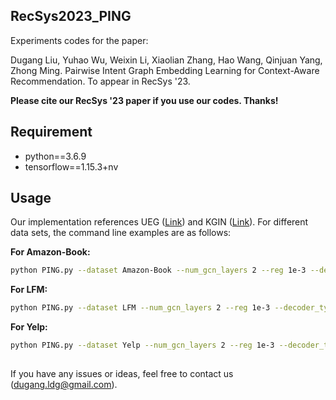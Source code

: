 ## RecSys2023_PING


Experiments codes for the paper:

Dugang Liu, Yuhao Wu, Weixin Li, Xiaolian Zhang, Hao Wang, Qinjuan Yang, Zhong Ming. Pairwise Intent Graph Embedding Learning for Context-Aware Recommendation. To appear in RecSys '23.

**Please cite our RecSys '23 paper if you use our codes. Thanks!**


## Requirement
- python==3.6.9
- tensorflow==1.15.3+nv


## Usage


Our implementation references UEG ([Link](https://github.com/dgliu/KDD22_UEG)) and KGIN ([Link](https://github.com/huangtinglin/Knowledge_Graph_based_Intent_Network)). For different data sets, the command line examples are as follows:

**For Amazon-Book:**

```bash
python PING.py --dataset Amazon-Book --num_gcn_layers 2 --reg 1e-3 --decoder_type FM --adj_norm_type ls --num_negatives 4 --intent_weight 0.7 --test_interval 5 --stop_cnt 10
```

**For LFM:**

```bash
python PING.py --dataset LFM --num_gcn_layers 2 --reg 1e-3 --decoder_type FM --adj_norm_type ls --num_negatives 4 --intent_weight 0.1 --test_interval 5 --stop_cnt 10
```

**For Yelp:**

```bash
python PING.py --dataset Yelp --num_gcn_layers 2 --reg 1e-3 --decoder_type FM --adj_norm_type ls --num_negatives 4 --intent_weight 0.9 --test_interval 5 --stop_cnt 10
```


## 
If you have any issues or ideas, feel free to contact us ([dugang.ldg@gmail.com](mailto:dugang.ldg@gmail.com)).
